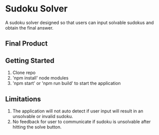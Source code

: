 # Sudoku Solver

A sudoku solver designed so that users can input solvable sudokus and obtain the final answer.

## Final Product

## Getting Started

1. Clone repo
2. 'npm install' node modules
3. 'npm start' or 'npm run build' to start the application

## Limitations

1. The application will not auto detect if user input will result in an unsolvable or invalid sudoku. 
2. No feedback for user to communicate if sudoku is unsolvable after hitting the solve button. 